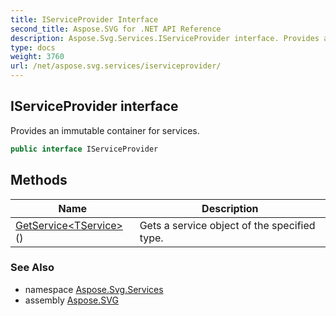 ```yaml
---
title: IServiceProvider Interface
second_title: Aspose.SVG for .NET API Reference
description: Aspose.Svg.Services.IServiceProvider interface. Provides an immutable container for services
type: docs
weight: 3760
url: /net/aspose.svg.services/iserviceprovider/
---
```

## IServiceProvider interface

Provides an immutable container for services.

```csharp
public interface IServiceProvider
```

## Methods

| Name | Description |
| --- | --- |
| [GetService&lt;TService&gt;](../../aspose.svg.services/iserviceprovider/getservice/)() | Gets a service object of the specified type. |

### See Also

* namespace [Aspose.Svg.Services](../../aspose.svg.services/)
* assembly [Aspose.SVG](../../)
